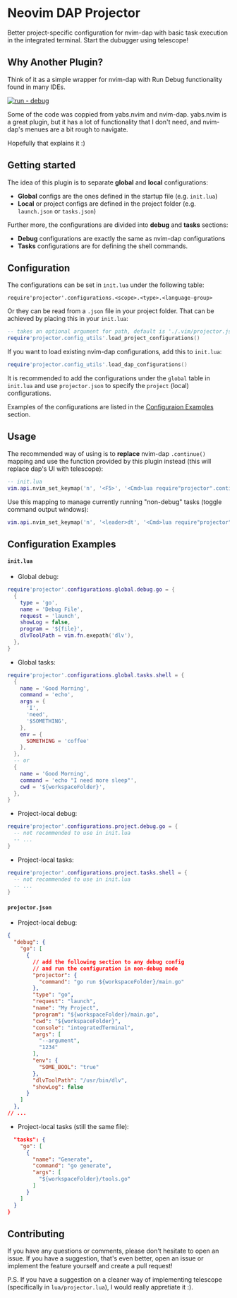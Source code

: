# Neovim DAP Projector
Better project-specific configuration for nvim-dap with basic task execution in the integrated
terminal. Start the dubugger using telescope!

## Why Another Plugin?
Think of it as a simple wrapper for nvim-dap with Run Debug functionality found in many
IDEs.

[![run - debug](https://img.shields.io/badge/&#9654;_|_&#129714;-project-green?style=for-the-badge)]()

Some of the code was coppied from yabs.nvim and nvim-dap. yabs.nvim is a great
plugin, but it has a lot of functionality that I don't need, and nvim-dap's menues are a bit rough to
navigate.

Hopefully that explains it :)

## Getting started
The idea of this plugin is to separate **global** and **local** configurations:
- **Global** configs are the ones defined in the startup file (e.g. `init.lua`)
- **Local** or project configs are defined in the project folder (e.g. `launch.json` or `tasks.json`)

Further more, the configurations are divided into **debug** and **tasks** sections:
- **Debug** configurations are exactly the same as nvim-dap configurations
- **Tasks** configurations are for defining the shell commands.

## Configuration
The configurations can be set in `init.lua` under the following table: 
```
require'projector'.configurations.<scope>.<type>.<language-group>
```
Or they can be read from a `.json` file in your project folder. That can be achieved by placing
this in your `init.lua`:
```lua
-- takes an optional argument for path, default is './.vim/projector.json'
require'projector.config_utils'.load_project_configurations()
```
If you want to load existing nvim-dap configurations, add this to `init.lua`:
```lua
require'projector.config_utils'.load_dap_configurations()
```

It is recommended to add the configurations under the `global` table in `init.lua` and use
`projector.json` to specify the `project` (local) configurations.

Examples of the configurations are listed in the [Configuraion Examples](#configuration-examples)
section.

## Usage
The recommended way of using is to **replace** nvim-dap `.continue()` mapping and use the function
provided by this plugin instead (this will replace dap's UI with telescope):
```lua
-- init.lua
vim.api.nvim_set_keymap('n', '<F5>', '<Cmd>lua require"projector".continue("all")<CR>', {noremap=true})
```

Use this mapping to manage currently running "non-debug" tasks (toggle command output windows):
```lua
vim.api.nvim_set_keymap('n', '<leader>dt', '<Cmd>lua require"projector".toggle_output()<CR>', {noremap=true})
```

## Configuration Examples

#### `init.lua`
- Global debug:
```lua
require'projector'.configurations.global.debug.go = {
  {
    type = 'go',
    name = 'Debug File',
    request = 'launch',
    showLog = false,
    program = '${file}',
    dlvToolPath = vim.fn.exepath('dlv'),
  },
}
```

- Global tasks:
```lua
require'projector'.configurations.global.tasks.shell = {
  {
    name = 'Good Morning',
    command = 'echo',
    args = {
      'I',
      'need',
      '$SOMETHING',
    },
    env = {
      SOMETHING = 'coffee'
    },
  },
  -- or
  {
    name = 'Good Morning',
    command = 'echo "I need more sleep"',
    cwd = '${workspaceFolder}',
  },
}
```

- Project-local debug:
```lua
require'projector'.configurations.project.debug.go = {
  -- not recommended to use in init.lua
  -- ...
}
```

- Project-local tasks:
```lua
require'projector'.configurations.project.tasks.shell = {
  -- not recommended to use in init.lua
  -- ...
}
```

#### `projector.json`
- Project-local debug:
```json
{
  "debug": {
    "go": [
      {
        // add the following section to any debug config
        // and run the configuration in non-debug mode
        "projector": {
          "command": "go run ${workspaceFolder}/main.go"
        },
        "type": "go",
        "request": "launch",
        "name": "My Project",
        "program": "${workspaceFolder}/main.go",
        "cwd": "${workspaceFolder}",
        "console": "integratedTerminal",
        "args": [
          "--argument",
          "1234"
        ],
        "env": {
          "SOME_BOOL": "true"
        },
        "dlvToolPath": "/usr/bin/dlv",
        "showLog": false
      }
    ]
  },
// ...
```

- Project-local tasks (still the same file):
```json
  "tasks": {
    "go": [
      {
        "name": "Generate",
        "command": "go generate",
        "args": [
          "${workspaceFolder}/tools.go"
        ]
      }
    ]
  }
}
```

## Contributing
If you have any questions or comments, please don't hesitate to open an issue. If you have a
suggestion, that's even better, open an issue or implement the feature yourself and create a pull
request!

P.S. If you have a suggestion on a cleaner way of implementing telescope (specifically in
`lua/projector.lua`), I would really appretiate it :).
